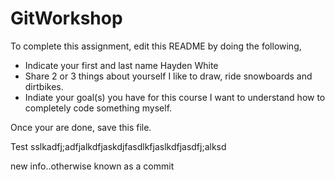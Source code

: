 # GitWorkshop

To complete this assignment, edit this README by doing the following, 

- Indicate your first and last name
Hayden White
- Share 2 or 3 things about yourself
I like to draw, ride snowboards and dirtbikes.
- Indiate your goal(s) you have for this course
I want to understand how to completely code something myself.

Once your are done, save this file.

Test
sslkadfj;adfjalkdfjaskdjfasdlkfjaslkdfjasdfj;alksd 


new info..otherwise known as a commit
